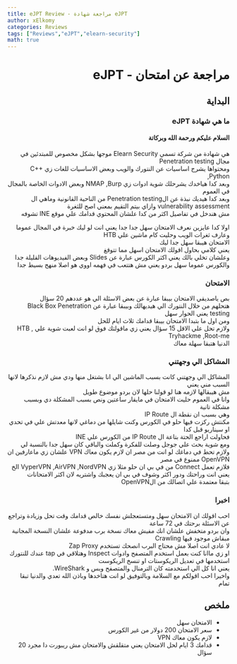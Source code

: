 ```yaml
---
title: eJPT Review - مراجعة شهادة eJPT
author: xElkomy
categories: Reviews
tags: ["Reviews","eJPT","elearn-security"]
math: true
---
```


<h1 align="right" dir='rtl'> مراجعة عن امتحان - eJPT </h1>

<h2 dir='rtl' align="right"> البداية </h2>

<h3 dir='rtl' align="right">ما هي شهادة eJPT</h3>

<h4 dir='rtl' align="right"> السلام عليكم ورحمة الله وبركاتة </h4>
<p dir='rtl' align='right'>
 هي شهادة من شركة تسمي Elearn Security موجها بشكل مخصوص للمبتدئين في مجال Penetration testing<br>
 ومحتواها يشرح اساسيات عن النتورك والويب وبعض الاساسيات للغات زي C++ ,Python<br>
 وبعد كدا هياخدك يشرحلك شوية ادوات زي NMAP ,Burp وبعض الادوات الخاصة بالمجال في العموم<br>
 وبعد كدا هيديك نبذة عن الPenetration testing من الناحية القانونية وماهي ال vulnerability assessment وازاي بيتم التقيم بمعني اصح للثغرة<br>
 مش هندخل في تفاصيل اكثر من كدا علشان المحتوي قدامك علي موقع INE تشوفه<br>
</p>

<p dir='rtl' align='right'>
 اولا كدا عايزين نعرف الامتحان سهل جدا جدا يعني انت لو ليك خبرة في المجال عموما وعارف ثغرات الويب وحليت كام ماشين علي HTB<br>
 الامتحان هيبقا سهل جدا ليك<br>
 يعني كلامي بحاول اقولك الامتحان اسهل مما تتوقغ<br>
 وعلشان تخلي بالك يعني اكثر الكورس عبارة عن Slides وبعض الفيديوهات القليلة جدا <br>
 والكورس عموما سهل بردو يعني مش هتتعب في فهمه اووي هو اصلا منهج بسيط جدا<br>
</p>

<h3 dir='rtl' align="right">الامتحان</h3>

<p dir='rtl' align='right'>
 بص ياصديقي الامتحان بيبقا عبارة عن بعض الاسئلة الي هو عددهم 20 سؤال <br>
 هتحلهم من خلال النتورك الي هيديهالك وبيبقا عبارة عن Black Box Penetration testing يعني الحوار سهل <br>
 ومن اول ما بتبدا الامتحان بيبقا قدامك ثلاث ايام للحل<br>
 ولازم تحل علي الاقل 15 سؤال يعني زي ماقولتك فوق لو انت لعبت شوية علي HTB , Tryhackme ,Root-me<br>
 الدنيا هتبقا سهلة معاك<br>
</p>

<h3 dir='rtl' align="right">المشاكل الي وجهتني</h3>


<p dir='rtl' align='right'>
 المشاكل الي وجهتني كانت بسبب الماشين الي انا بشتغل منها ودي مش لازم نذكرها لانها السبب مني يعني<br>
 مش هيبقالها لازمه هنا لو قولنا حلها لان بردو موضوع طويل<br>
 وانا في العموم حليت الامتحان في مايقار ساعتين ونص بسبب المشكلة دي وبسبب مشكلة تانية<br>
 وهي بسبب ان نقطة ال IP Route<br>
 مكنتش ركزت فيها حلو في الكورس وكنت شايلها من دماغي لانها معدتش علي في تحدي او سيناريو قبل كدا<br>
 فحاولت اراجع الحتة بتاعة ال IP Route من الكورس علي INE<br>
 ومع شوية بحث علي جوجل وصلت للفكرة وكملت والباقي كان سهل جدا بالنسبة لي<br>
 ولازم تحط في دماغك لو انت من مصر ان لازم يكون معاك VPN علشان زي ماعارفين ان OpenVPN ممنوع في مصر <br>
 فلازم تعمل Connect من في بي ان حلو مثلا زي VyperVPN ,AirVPN ,NordVPN الخ يعني انت وراحتك ودور اكثر وشوف في بي ان يعجبك واشتريه لان اكثر الامتحانات<br>
 بتبقا معتمدة علي اتصالك من الOpenVPN<br>
</p>


<h3 dir='rtl' align="right">اخبرا</h3>

<p dir='rtl' align='right'>
 احب اقولك ان الامتحان سهل ومتستعجلش نفسك خالص قدامك وقت تحل وزيادة وتراجع عن الاسئلة برحتك في 72 ساعة<br>
 وان بردو متخفش علشان انك مفيش معاك نسخة برب مدفوعة علشان النسخة المجانية مبقاش موجود فيها Crawling<br>
 لا عادي انت اصلا مش محتاج البرب انصحك تستخدم Zap Proxy<br>
 او زي ماانا كنت بعمل استخدم المتصفح وادوات Inspect وهتلاقي في tap عندك للنتورك استخدمها في تعديل الريكوستات او تنسخ الريكوست<br>
 يعني انا كل الي استخدمته كان الترمنال والمتصفح وبس و WireShark.<br>
 واخيرا احب اقولكم مع السلامة وبالتوفيق لو انت هتاخدها وباذن الله تعدي والدنيا تبقا تمام<br>
</p>

<h2 dir='rtl' align="right">ملخص</h2>

<ul dir='rtl' align='right'>
  <li>الامتحان سهل</li>
  <li>سعر الامتحان 200 دولار من غير الكورس</li>
  <li>لازم يكون معاك VPN</li>
  <li>قدامك 3 ايام لحل الامتحان يعني متقلقش والامتحان مش ريبورت دا مجرد 20 سؤال</li>
</ul>
